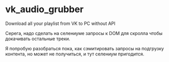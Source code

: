# vk_audio_grubber
Download all your playlist from VK to PC without API

Серега, надо сделать на селениуме запросы к DOM для скролла чтобы докачивать остальные треки.

Я попробую разобраться пока, как сэмитировать запросы на подгрузку контента, но может не получиться, и тут селениум пригодится.
